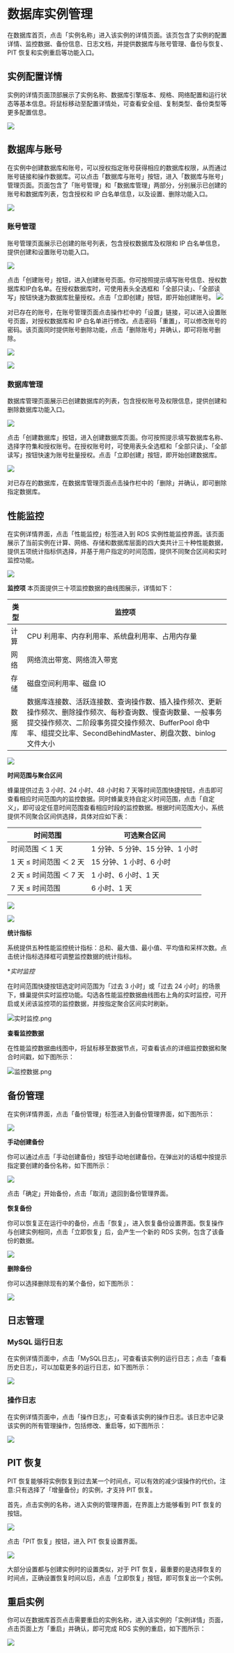 # 数据库实例管理

在数据库首页，点击「实例名称」进入该实例的详情页面。该页包含了实例的配置详情、监控数据、备份信息、日志文档，并提供数据库与账号管理、备份与恢复、PIT 恢复和实例重启等功能入口。

## 实例配置详情

实例的详情页面顶部展示了实例名称、数据库引擎版本、规格、网络配置和运行状态等基本信息。将鼠标移动至配置详情处，可查看安全组、复制类型、备份类型等更多配置信息。 

![](./image/RDS-配置详情.png)

## 数据库与账号

在实例中创建数据库和账号，可以授权指定账号获得相应的数据库权限，从而通过账号链接和操作数据库。可以点击「数据库与账号」按钮，进入「数据库与账号」管理页面。页面包含了「账号管理」和「数据库管理」两部分，分别展示已创建的账号和数据库列表，包含授权和 IP 白名单信息，以及设置、删除功能入口。 

![](./image/RDS-账号-入口.png)

### 账号管理
账号管理页面展示已创建的账号列表，包含授权数据库及权限和 IP 白名单信息，提供创建和设置账号功能入口。 

![](./image/RDS-账号-列表.png)

点击「创建账号」按钮，进入创建账号页面。你可按照提示填写账号信息、授权数据库和IP白名单。在授权数据库时，可使用表头全选框和「全部只读」、「全部读写」按钮快速为数据库批量授权。点击「立即创建」按钮，即开始创建账号。 
![](./image/RDS-账号-创建.png)

对已存在的账号，在账号管理页面点击操作栏中的「设置」链接，可以进入设置账号页面，对授权数据库和 IP 白名单进行修改。点击密码「重置」，可以修改账号的密码。该页面同时提供账号删除功能，点击「删除账号」并确认，即可将账号删除。 

![](./image/RDS-账号-设置.png)



![](./image/RDS-账号-设置-密码.png)

### 数据库管理

数据库管理页面展示已创建数据库的列表，包含授权账号及权限信息，提供创建和删除数据库功能入口。

![](./image/RDS-数据库-列表.png)

点击「创建数据库」按钮，进入创建数据库页面。你可按照提示填写数据库名称、选择字符集和授权账号。在授权账号时，可使用表头全选框和「全部只读」、「全部读写」按钮快速为账号批量授权。点击「立即创建」按钮，即开始创建数据库。 

![](./image/RDS-数据库-创建.png)

对已存在的数据库，在数据库管理页面点击操作栏中的「删除」并确认，即可删除指定数据库。

## 性能监控

在实例详情界面，点击「性能监控」标签进入到 RDS 实例性能监控界面。该页面展示了当前实例在计算、网络、存储和数据库层面的四大类共计三十种性能数据，提供五项统计指标供选择，并基于用户指定的时间范围，提供不同聚合区间和实时监控功能。 

![](./image/RDS-监控.png)

**监控项**
本页面提供三十项监控数据的曲线图展示，详情如下：

| 类型	|监控项|
|--------------|----|
|计算	|CPU 利用率、内存利用率、系统盘利用率、占用内存量|
|网络	|网络流出带宽、网络流入带宽|
|存储	|磁盘空间利用率、磁盘 IO| 利用率、占用磁盘存储空间、磁盘写入次数、磁盘读取次数、磁盘写入字节数、磁盘读取字节数、磁盘写入延时、磁盘读取延时|
|数据库	|数据库连接数、活跃连接数、查询操作数、插入操作频次、更新操作频次、删除操作频次、每秒查询数、慢查询数量、一般事务提交操作频次、二阶段事务提交操作频次、BufferPool 命中率、组提交比率、SecondBehindMaster、刷盘次数、binlog 文件大小|

![](./image/RDS-监控项.png)

**时间范围与聚合区间**

蜂巢提供过去 3 小时、24 小时、48 小时和 7 天等时间范围快捷按钮，点击即可查看相应时间范围内的监控数据。同时蜂巢支持自定义时间范围，点击「自定义」，即可设定任意时间范围查看相应时段的监控数据。根据时间范围大小，系统提供不同聚合区间供选择，具体对应如下表：


|时间范围|	可选聚合区间|
|--------------|----|
|时间范围 ＜ 1 天 |	1 分钟、5 分钟、15 分钟、1 小时|
|1 天 ≤ 时间范围 ＜ 2 天|	15 分钟、1 小时、6 小时|
|2 天 ≤ 时间范围 ＜ 7 天|	1 小时、6 小时、1 天|
|7 天 ≤ 时间范围	|6 小时、1 天|


![](./image/RDS-监控-时间.png)


![](./image/RDS-监控-时间-自定义.png)

**统计指标**

系统提供五种性能监控统计指标：总和、最大值、最小值、平均值和采样次数。点击统计指标选择框可调整监控数据的统计指标。

**实时监控*

在时间范围快捷按钮选定时间范围为「过去 3 小时」或「过去 24 小时」的场景下，蜂巢提供实时监控功能。勾选各性能监控数据曲线图右上角的实时监控，可开启或关闭该监控项的监控数据，并按指定聚合区间实时刷新。

![](./image/RDS-备份.png)实时监控.png


**查看监控数据**

在性能监控数据曲线图中，将鼠标移至数据节点，可查看该点的详细监控数据和聚合时间戳，如下图所示：

![](./image/RDS-备份.png)监控数据.png

## 备份管理

在实例详情界面，点击「备份管理」标签进入到备份管理界面，如下图所示： 

![](./image/RDS-备份.png)

**手动创建备份**

你可以通过点击「手动创建备份」按钮手动地创建备份。在弹出对的话框中按提示指定要创建的备份名称，如下图所示：

![](./image/RDS-备份-手动.png)

点击「确定」开始备份，点击「取消」退回到备份管理界面。

**恢复备份**

你可以恢复正在运行中的备份，点击「恢复」，进入恢复备份设置界面。恢复操作与创建实例相同，点击「立即恢复」后，会产生一个新的 RDS 实例，包含了该备份的数据。

![](./image/RDS-备份-恢复.png)

**删除备份**

你可以选择删除现有的某个备份，如下图所示：

![](./image/RDS-备份-删除.png)

## 日志管理

### MySQL 运行日志
在实例详情页面中，点击「MySQL日志」，可查看该实例的运行日志；点击「查看历史日志」，可以加载更多的运行日志，如下图所示： 

![](./image/RDS-运行日志.png)

### 操作日志
在实例详情页面中，点击「操作日志」，可查看该实例的操作日志。该日志中记录该实例的所有管理操作，包括修改、重启等，如下图所示： 

![](./image/RDS-操作日志.png)

## PIT 恢复

PIT 恢复能够将实例恢复到过去某一个时间点，可以有效的减少误操作的代价。注意:只有选择了「增量备份」的实例，才支持 PIT 恢复。

首先，点击实例的名称，进入实例的管理界面，在界面上方能够看到 PIT 恢复的按钮。 

![](./image/RDS-PIT-入口.png)

点击「PIT 恢复」按钮，进入 PIT 恢复设置界面。 

![](./image/RDS-PIT.png)

大部分设置都与创建实例时的设置类似，对于 PIT 恢复，最重要的是选择恢复的时间点，正确设置恢复时间以后，点击「立即恢复」按钮，即可恢复出一个实例。

## 重启实例

你可以在数据库首页点击需要重启的实例名称，进入该实例的「实例详情」页面，点击页面上方「重启」并确认，即可完成 RDS 实例的重启，如下图所示： 

![](./image/RDS-重启.png)